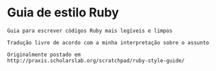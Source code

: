 # Guia de estilo Ruby


	Guia para escrever códigos Ruby mais legíveis e limpos

	Tradução livre de acordo com a minha interpretação sobre o assunto

	Originalmente postado em http://praxis.scholarslab.org/scratchpad/ruby-style-guide/
